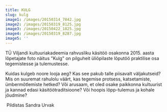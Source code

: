 ```yaml
---
title: KULG
slug: kulg
image1: /images/20150314_7842.jpg
image2: /images/20150319_8125.jpg
image3: /images/20150422_1825.jpg
image4: /images/20150319_8287.jpg
image5: ''
---
```

TÜ Viljandi kultuuriakadeemia rahvusliku käsitöö osakonna 2015. aasta lõpetajate foto näitus "Kulg" on pilguheit üliõpilaste lõputöö praktilise osa tegemistesse ja tulemustesse. 

Kuidas kulgeb noore looja aeg? Kas see pakub talle piisavalt väljakutseid? Mis on suuremat rahulolu väärt, kas tegemise protsess, katsetamiste, ümbermõtlemiste hetked? Või arusaam, et oled osake paikkonna kultuurist ja kannad edasi käsitöötraditsioone? Või hoopis lõpp-tulemus ja kohale jõudmine? 

 Pildistas Sandra Urvak
